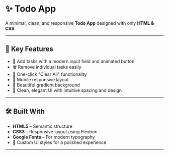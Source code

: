 # ✨ Todo App

A minimal, clean, and responsive **Todo App** designed with only **HTML & CSS**. 

---

## 📌 Key Features

- 🎯 Add tasks with a modern input field and animated button
- 🗑️ Remove individual tasks easily
- 🧹 One-click "Clear All" functionality
- 📱 Mobile responsive layout
- 🌈 Beautiful gradient background
- 💎 Clean, elegant UI with intuitive spacing and design

---

## 🛠️ Built With

- **HTML5** – Semantic structure
- **CSS3** – Responsive layout using Flexbox
- **Google Fonts** – For modern typography
- 🎨 Custom UI styles for a polished experience

---

